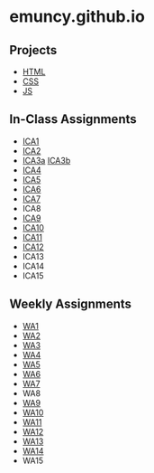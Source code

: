 # emuncy.github.io

## Projects
- [HTML](https://emuncy.github.io/html-midterm/page5.html)
- [CSS](https://emuncy.github.io)
- [JS](https://emuncy.github.io/wa/pinball.html)
## In-Class Assignments
- [ICA1](https://emuncy.github.io/ica/Ellie%20Muncy%20ICA1%20--%20How%20to%20Search.docx)
- [ICA2](https://emuncy.github.io/ica/Muncy_Ellie%20ICA2%20--%20Exploring%20Directory%20Structures%20(Week%202).docx)
- [ICA3a](https://emuncy.github.io/ica/ica3a.html) [ICA3b](https://emuncy.github.io/ica/ica3-part2/index.html)
- [ICA4](http://emuncy.github.io/ica/ica4.html)
- [ICA5](http://emuncy.github.io/ica/ica5.html)
- [ICA6](https://emuncy.github.io/ica/ica6/ica6-part1.html)
- [ICA7](http://emuncy.github.io/ica/ica7.html)
- ICA8
- [ICA9](http://emuncy.github.io/ica/ica9.html)
- [ICA10](http://emuncy.github.io/ica/ica10.html)
- [ICA11](http://emuncy.github.io/ica/ica11.html)
- [ICA12](http://emuncy.github.io/ica/ica12.html)
- ICA13
- ICA14
- ICA15
## Weekly Assignments
- [WA1](https://emuncy.github.io/wa/wa1.html)
- [WA2](https://emuncy.github.io/wa/wa2.html)
- [WA3](https://emuncy.github.io/wa/wa3.html)
- [WA4](https://emuncy.github.io/wa/wa4.html)
- [WA5](https://emuncy.github.io/wa/wa5.html)
- [WA6](https://emuncy.github.io/wa/wa6.html)
- [WA7](https://emuncy.github.io/wa/wa7.html)
- WA8
- [WA9](https://emuncy.github.io/wa/wa9.html)
- [WA10](https://emuncy.github.io/wa/assignment9.html)
- [WA11](https://emuncy.github.io/wa/wa11.html)
- [WA12](https://emuncy.github.io/wa/wa12.html)
- [WA13](https://emuncy.github.io/wa/wa13.html)
- [WA14](https://emuncy.github.io/wa/wa14.html)
- WA15
    
